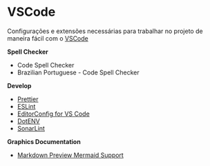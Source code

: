 # **VSCode**
Configurações e extensões necessárias para trabalhar no projeto de maneira fácil com o [VSCode](https://code.visualstudio.com/)

**Spell Checker**
- Code Spell Checker
- Brazilian Portuguese - Code Spell Checker

**Develop**
- [Prettier](https://github.com/prettier/prettier-vscode)
- [ESLint](https://marketplace.visualstudio.com/items?itemName=dbaeumer.vscode-eslint)
- [EditorConfig for VS Code](https://marketplace.visualstudio.com/items?itemName=EditorConfig.EditorConfig)
- [DotENV](https://marketplace.visualstudio.com/items?itemName=mikestead.dotenv)
- [SonarLint](https://marketplace.visualstudio.com/items?itemName=SonarSource.sonarlint-vscode)

**Graphics Documentation**
- [Markdown Preview Mermaid Support](https://marketplace.visualstudio.com/items?itemName=bierner.markdown-mermaid)